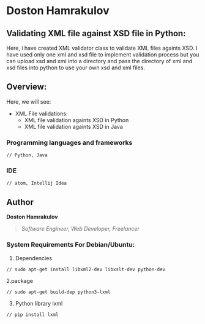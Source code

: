 # Doston Hamrakulov

## Validating XML file against XSD file in Python:
Here, i have created XML validator class to validate XML files againts XSD. I have used only one xml and xsd file to implement validation process but you can upload xsd and xml into a directory and pass the directory of xml and xsd files into python to use your own xsd and xml files.

## Overview:
Here, we will see:
* XML File validations:
  * XML file validation againts XSD in Python
  * XML file validation againts XSD in Java

### Programming languages and frameworks
```[Python, Java]
// Python, Java
```

### IDE
```[atom, intellij idea]
// atom, Intellij Idea
```

## Author
**Doston Hamrakulov**
>*Software Engineer, Web Developer, Freelancer*

### System Requirements For Debian/Ubuntu:

1. Dependencies

```[sudo apt-get install libxml2-dev libxslt-dev python-dev]
// sudo apt-get install libxml2-dev libxslt-dev python-dev
```

2.package
```[sudo apt-get build-dep python3-lxml]
// sudo apt-get build-dep python3-lxml
```

3. Python library lxml
```[pip install lxml]
// pip install lxml
```
